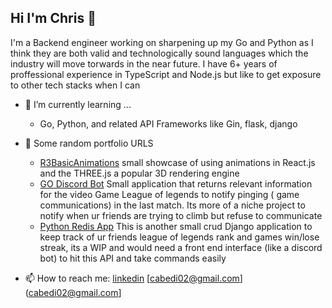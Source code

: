## Hi I'm Chris 👋


I'm a Backend engineer working on sharpening up my Go and Python as I think they are both valid and technologically sound languages which the industry will move torwards in the near future. I have 6+ years of proffessional experience in TypeScript and Node.js
but like to get exposure to other tech stacks when I can

- 🌱 I’m currently learning ...
    - Go, Python, and related API Frameworks like Gin, flask, django

- 🔭 Some random portfolio URLS
    -   [R3BasicAnimations](https://chrisabedi.github.io/r3basicanimation/) small showcase of using animations in React.js and the THREE.js a popular 3D rendering engine
    -   [GO Discord Bot](https://github.com/chrisabedi/league-info) Small application that returns relevant information for the video Game League of legends to notify pinging ( game communications) in the last match. Its more of a niche project to notify when ur friends are trying to climb but refuse to communicate
    -   [Python Redis App](https://github.com/chrisabedi/game_analytics) This is another small crud Django application to keep track of ur friends league of legends rank and games win/lose streak, its a WIP and would need a front end interface (like a discord bot) to hit this API and take commands easily 

- 📫 How to reach me: [linkedin](https://linkedin.com/in/chrisabedi) [cabedi02@gmail.com](cabedi02@gmail.com]


